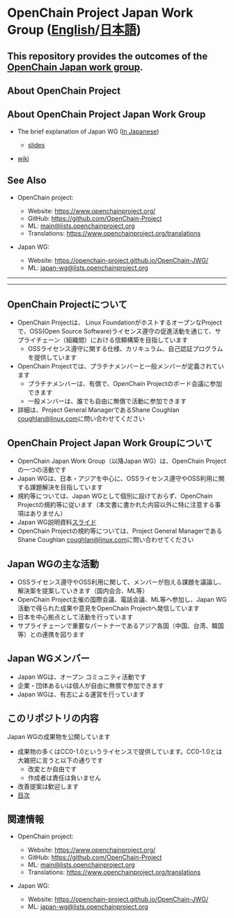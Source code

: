 # OpenChain Project Japan Work Group ([English](https://openchain-project.github.io/OpenChain-JWG/index_en.html)/[日本語](https://openchain-project.github.io/OpenChain-JWG/index.html))

## This repository provides the outcomes of the [OpenChain Japan work group](https://openchain-project.github.io/OpenChain-JWG/index_en.html).

## About OpenChain Project

## About OpenChain Project Japan Work Group

* The brief explanation of Japan WG ([In Japanese](https://github.com/OpenChain-Project/OpenChain-JWG/blob/master/About_Japan-wg/About_JapanWG.md))
  * [slides](https://github.com/OpenChain-Project/OpenChain-JWG/blob/master/About_Japan-wg/OpenChain_JWG_Activities_20180806_r03.pdf)

* [wiki](https://wiki.linuxfoundation.org/openchain/openchain-japanese-working-group)


## See Also
* OpenChain project:
  * Website: https://www.openchainproject.org/
  * GitHub: https://github.com/OpenChain-Project
  * ML: main@lists.openchainproject.org
  * Translations: https://www.openchainproject.org/translations

* Japan WG:
  * Website: https://openchain-project.github.io/OpenChain-JWG/
  * ML: japan-wg@lists.openchainproject.org

---
---

## OpenChain Projectについて
* OpenChain Projectは、 Linux FoundationがホストするオープンなProjectで、OSS(Open Source Software)ライセンス遵守の促進活動を通じて、サプライチェーン（組織間）における信頼構築を目指しています
  * OSSライセンス遵守に関する仕様、カリキュラム、自己認証プログラムを提供しています
* OpenChain Projectでは、プラチナメンバーと一般メンバーが定義されています
  * プラチナメンバーは、有償で、OpenChain Projectのボード会議に参加できます
  * 一般メンバーは、誰でも自由に無償で活動に参加できます
* 詳細は、Project General ManagerであるShane Coughlan <coughlan@linux.com>に問い合わせてください

## OpenChain Project Japan Work Groupについて
* OpenChain Japan Work Group（以降Japan WG）は、OpenChain Projectの一つの活動です
* Japan WGは、日本・アジアを中心に、OSSライセンス遵守やOSS利用に関する課題解決を目指しています
* 規約等については、Japan WGとして個別に設けておらず、OpenChain Projectの規約等に従います（本文書に書かれた内容以外に特に注意する事項はありません）
* Japan WG説明資料[スライド](https://github.com/OpenChain-Project/OpenChain-JWG/blob/master/About_Japan-wg/OpenChain_JWG_Activities_CC0_20190205.pdf)
* OpenChain Projectの規約等については、Project General ManagerであるShane Coughlan <coughlan@linux.com>に問い合わせてください

## Japan WGの主な活動
* OSSライセンス遵守やOSS利用に関して、メンバーが抱える課題を議論し、解決案を提案していきます（国内会合、ML等）
* OpenChain Project主催の国際会議、電話会議、ML等へ参加し、Japan WG活動で得られた成果や意見をOpenChain Projectへ発信しています
* 日本を中心拠点として活動を行っています
* サプライチェーンで重要なパートナーであるアジア各国（中国、台湾、韓国等）との連携を図ります

## Japan WGメンバー
* Japan WGは、オープン コミュニティ活動です
* 企業・団体あるいは個人が自由に無償で参加できます
* Japan WGは、有志による運営を行っています

## このリポジトリの内容
Japan WGの成果物を公開しています
* 成果物の多くはCC0-1.0というライセンスで提供しています。CC0-1.0とは大雑把に言うと以下の通りです
  * 改変とか自由です
  * 作成者は責任は負いません
* 改善提案は歓迎します
* [目次](CONTENTS.md)

## 関連情報
* OpenChain project:
  * Website: https://www.openchainproject.org/
  * GitHub: https://github.com/OpenChain-Project
  * ML: main@lists.openchainproject.org
  * Translations: https://www.openchainproject.org/translations

* Japan WG:
  * Website: https://openchain-project.github.io/OpenChain-JWG/
  * ML: japan-wg@lists.openchainproject.org
